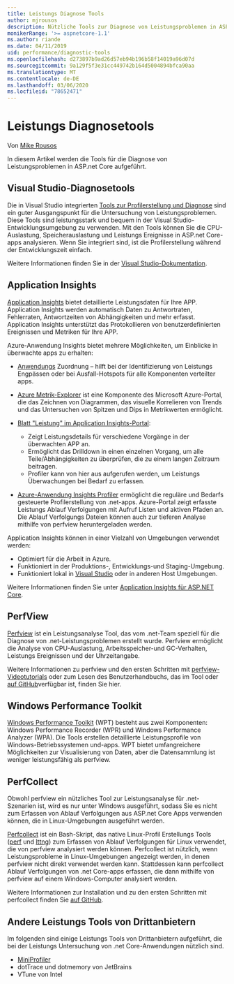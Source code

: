 ```yaml
---
title: Leistungs Diagnose Tools
author: mjrousos
description: Nützliche Tools zur Diagnose von Leistungsproblemen in ASP.net Core apps.
monikerRange: '>= aspnetcore-1.1'
ms.author: riande
ms.date: 04/11/2019
uid: performance/diagnostic-tools
ms.openlocfilehash: d273897b9ad26d57eb94b196b58f14019a96d07d
ms.sourcegitcommit: 9a129f5f3e31cc449742b164d5004894bfca90aa
ms.translationtype: MT
ms.contentlocale: de-DE
ms.lasthandoff: 03/06/2020
ms.locfileid: "78652471"
---
```

# <a name="performance-diagnostic-tools"></a>Leistungs Diagnosetools

Von [Mike Rousos](https://github.com/mjrousos)

In diesem Artikel werden die Tools für die Diagnose von Leistungsproblemen in ASP.net Core aufgeführt.

## <a name="visual-studio-diagnostic-tools"></a>Visual Studio-Diagnosetools

Die in Visual Studio integrierten [Tools zur Profilerstellung und Diagnose](/visualstudio/profiling) sind ein guter Ausgangspunkt für die Untersuchung von Leistungsproblemen. Diese Tools sind leistungsstark und bequem in der Visual Studio-Entwicklungsumgebung zu verwenden. Mit den Tools können Sie die CPU-Auslastung, Speicherauslastung und Leistungs Ereignisse in ASP.net Core-apps analysieren. Wenn Sie integriert sind, ist die Profilerstellung während der Entwicklungszeit einfach.

Weitere Informationen finden Sie in der [Visual Studio-Dokumentation](/visualstudio/profiling/profiling-overview).

## <a name="application-insights"></a>Application Insights

[Application Insights](/azure/application-insights/app-insights-overview) bietet detaillierte Leistungsdaten für Ihre APP. Application Insights werden automatisch Daten zu Antwortraten, Fehlerraten, Antwortzeiten von Abhängigkeiten und mehr erfasst. Application Insights unterstützt das Protokollieren von benutzerdefinierten Ereignissen und Metriken für Ihre APP.

Azure-Anwendung Insights bietet mehrere Möglichkeiten, um Einblicke in überwachte apps zu erhalten:

- [Anwendungs](/azure/application-insights/app-insights-app-map) Zuordnung – hilft bei der Identifizierung von Leistungs Engpässen oder bei Ausfall-Hotspots für alle Komponenten verteilter apps.
- [Azure Metrik-Explorer](/azure/azure-monitor/platform/metrics-getting-started) ist eine Komponente des Microsoft Azure-Portal, die das Zeichnen von Diagrammen, das visuelle Korrelieren von Trends und das Untersuchen von Spitzen und Dips in Metrikwerten ermöglicht.
- [Blatt "Leistung" im Application Insights-Portal](/azure/application-insights/app-insights-tutorial-performance):

  - Zeigt Leistungsdetails für verschiedene Vorgänge in der überwachten APP an.
  - Ermöglicht das Drilldown in einen einzelnen Vorgang, um alle Teile/Abhängigkeiten zu überprüfen, die zu einem langen Zeitraum beitragen.
  - Profiler kann von hier aus aufgerufen werden, um Leistungs Überwachungen bei Bedarf zu erfassen.

- [Azure-Anwendung Insights Profiler](/azure/azure-monitor/app/profiler) ermöglicht die reguläre und Bedarfs gesteuerte Profilerstellung von .net-apps.  Azure-Portal zeigt erfasste Leistungs Ablauf Verfolgungen mit Aufruf Listen und aktiven Pfaden an. Die Ablauf Verfolgungs Dateien können auch zur tieferen Analyse mithilfe von perfview heruntergeladen werden.

Application Insights können in einer Vielzahl von Umgebungen verwendet werden:

- Optimiert für die Arbeit in Azure.
- Funktioniert in der Produktions-, Entwicklungs-und Staging-Umgebung.
- Funktioniert lokal in [Visual Studio](/azure/application-insights/app-insights-visual-studio) oder in anderen Host Umgebungen.

Weitere Informationen finden Sie unter [Application Insights für ASP.NET Core](/azure/application-insights/app-insights-asp-net-core).

## <a name="perfview"></a>PerfView

[Perfview](https://github.com/Microsoft/perfview) ist ein Leistungsanalyse Tool, das vom .net-Team speziell für die Diagnose von .net-Leistungsproblemen erstellt wurde. Perfview ermöglicht die Analyse von CPU-Auslastung, Arbeitsspeicher-und GC-Verhalten, Leistungs Ereignissen und der Uhrzeitangabe.

Weitere Informationen zu perfview und den ersten Schritten mit [perfview-Videotutorials](https://channel9.msdn.com/Series/PerfView-Tutorial) oder zum Lesen des Benutzerhandbuchs, das im Tool oder [auf GitHub](https://github.com/Microsoft/perfview)verfügbar ist, finden Sie hier.

## <a name="windows-performance-toolkit"></a>Windows Performance Toolkit

[Windows Performance Toolkit](/windows-hardware/test/wpt/) (WPT) besteht aus zwei Komponenten: Windows Performance Recorder (WPR) und Windows Performance Analyzer (WPA). Die Tools erstellen detaillierte Leistungsprofile von Windows-Betriebssystemen und-apps. WPT bietet umfangreichere Möglichkeiten zur Visualisierung von Daten, aber die Datensammlung ist weniger leistungsfähig als perfview.

## <a name="perfcollect"></a>PerfCollect

Obwohl perfview ein nützliches Tool zur Leistungsanalyse für .net-Szenarien ist, wird es nur unter Windows ausgeführt, sodass Sie es nicht zum Erfassen von Ablauf Verfolgungen aus ASP.net Core Apps verwenden können, die in Linux-Umgebungen ausgeführt werden.

[Perfcollect](https://github.com/dotnet/coreclr/blob/master/Documentation/project-docs/linux-performance-tracing.md) ist ein Bash-Skript, das native Linux-Profil Erstellungs Tools ([perf](https://perf.wiki.kernel.org/index.php/Main_Page) und [lttng](https://lttng.org/)) zum Erfassen von Ablauf Verfolgungen für Linux verwendet, die von perfview analysiert werden können. Perfcollect ist nützlich, wenn Leistungsprobleme in Linux-Umgebungen angezeigt werden, in denen perfview nicht direkt verwendet werden kann. Stattdessen kann perfcollect Ablauf Verfolgungen von .net Core-apps erfassen, die dann mithilfe von perfview auf einem Windows-Computer analysiert werden.

Weitere Informationen zur Installation und zu den ersten Schritten mit perfcollect finden Sie [auf GitHub](https://github.com/dotnet/coreclr/blob/master/Documentation/project-docs/linux-performance-tracing.md).

## <a name="other-third-party-performance-tools"></a>Andere Leistungs Tools von Drittanbietern

Im folgenden sind einige Leistungs Tools von Drittanbietern aufgeführt, die bei der Leistungs Untersuchung von .net Core-Anwendungen nützlich sind.

- [MiniProfiler](https://miniprofiler.com/)
- dotTrace und dotmemory von JetBrains
- VTune von Intel
